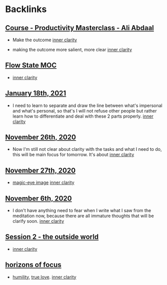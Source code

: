 
# Backlinks
## [Course - Productivity Masterclass - Ali Abdaal](<Course - Productivity Masterclass - Ali Abdaal.md>)
- Make the outcome [inner clarity](<inner clarity.md>)

- making the outcome more salient, more clear [inner clarity](<inner clarity.md>)

## [Flow State MOC](<Flow State MOC.md>)
- [inner clarity](<inner clarity.md>)

## [January 18th, 2021](<January 18th, 2021.md>)
- I need to learn to separate and draw the line between what's impersonal and what's personal, so that's I will not refuse other people but rather learn how to differentiate and deal with these 2 parts properly. [inner clarity](<inner clarity.md>)

## [November 26th, 2020](<November 26th, 2020.md>)
- Now I'm still not clear about clarity with the tasks and what I need to do, this will be main focus for tomorrow. It's about [inner clarity](<inner clarity.md>)

## [November 27th, 2020](<November 27th, 2020.md>)
- [magic-eye image](<magic-eye image.md>) [inner clarity](<inner clarity.md>)

## [November 6th, 2020](<November 6th, 2020.md>)
- I don't have anything need to fear when I write what I saw from the meditation now, because there are all immature thoughts that will be clarify soon. [inner clarity](<inner clarity.md>)

## [Session 2 - the outside world](<Session 2 - the outside world.md>)
- [inner clarity](<inner clarity.md>)

## [horizons of focus](<horizons of focus.md>)
- [humility](<humility.md>), [true love](<true love.md>). [inner clarity](<inner clarity.md>)

